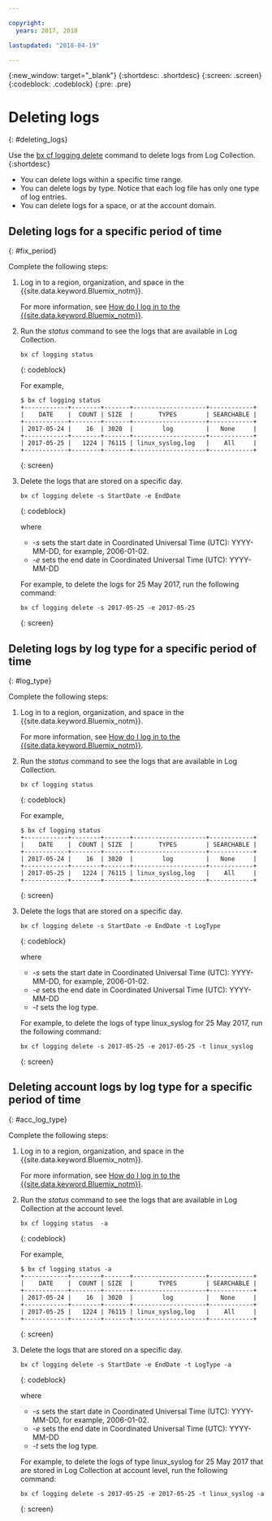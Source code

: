 ```yaml
---

copyright:
  years: 2017, 2018

lastupdated: "2018-04-19"

---
```



{:new_window: target="_blank"}
{:shortdesc: .shortdesc}
{:screen: .screen}
{:codeblock: .codeblock}
{:pre: .pre}

# Deleting logs
{: #deleting_logs}

Use the [bx cf logging delete](/docs/services/CloudLogAnalysis/reference/logging_cli.html#status) command to delete logs from Log Collection. 
{:shortdesc}

* You can delete logs within a specific time range.
* You can delete logs by type. Notice that each log file has only one type of log entries.
* You can delete logs for a space, or at the account domain.


## Deleting logs for a specific period of time
{: #fix_period}

Complete the following steps:

1. Log in to a region, organization, and space in the {{site.data.keyword.Bluemix_notm}}. 

    For more information, see [How do I log in to the {{site.data.keyword.Bluemix_notm}}](/docs/services/CloudLogAnalysis/qa/cli_qa.html#login).
    
2. Run the *status* command to see the logs that are available in Log Collection.

    ```
    bx cf logging status
    ```
    {: codeblock}
    
    For example,
    
    ```
    $ bx cf logging status
    +------------+--------+-------+--------------------+------------+
    |    DATE    |  COUNT | SIZE  |       TYPES        | SEARCHABLE |
    +------------+--------+-------+--------------------+------------+
    | 2017-05-24 |    16  | 3020  |        log         |   None     |
    +------------+--------+-------+--------------------+------------+
    | 2017-05-25 |   1224 | 76115 | linux_syslog,log   |    All     |
    +------------+--------+-------+--------------------+------------+
    ```
    {: screen}
	
3. Delete the logs that are stored on a specific day.

    ```
	bx cf logging delete -s StartDate -e EndDate
	```
	{: codeblock}
	
	where
	
	* *-s* sets the start date in Coordinated Universal Time (UTC): YYYY-MM-DD, for example, 2006-01-02.
    * *-e* sets the end date in Coordinated Universal Time (UTC): YYYY-MM-DD
    	
	For example, to delete the logs for 25 May 2017, run the following command:
	
	```
	bx cf logging delete -s 2017-05-25 -e 2017-05-25
	```
	{: screen}

	
## Deleting logs by log type for a specific period of time 
{: #log_type}

Complete the following steps:

1. Log in to a region, organization, and space in the {{site.data.keyword.Bluemix_notm}}. 

    For more information, see [How do I log in to the {{site.data.keyword.Bluemix_notm}}](/docs/services/CloudLogAnalysis/qa/cli_qa.html#login).
    
2. Run the *status* command to see the logs that are available in Log Collection.

    ```
    bx cf logging status
    ```
    {: codeblock}
    
    For example,
    
    ```
    $ bx cf logging status
    +------------+--------+-------+--------------------+------------+
    |    DATE    |  COUNT | SIZE  |       TYPES        | SEARCHABLE |
    +------------+--------+-------+--------------------+------------+
    | 2017-05-24 |    16  | 3020  |        log         |   None     |
    +------------+--------+-------+--------------------+------------+
    | 2017-05-25 |   1224 | 76115 | linux_syslog,log   |    All     |
    +------------+--------+-------+--------------------+------------+
    ```
    {: screen}
	
3. Delete the logs that are stored on a specific day.

    ```
	bx cf logging delete -s StartDate -e EndDate -t LogType
	```
	{: codeblock}
	
	where
	
	* *-s* sets the start date in Coordinated Universal Time (UTC): YYYY-MM-DD, for example, 2006-01-02.
    * *-e* sets the end date in Coordinated Universal Time (UTC): YYYY-MM-DD
	* *-t* sets the log type.
    	
	For example, to delete the logs of type linux_syslog for 25 May 2017, run the following command:
	
	```
	bx cf logging delete -s 2017-05-25 -e 2017-05-25 -t linux_syslog
	```
	{: screen}

		
	
## Deleting account logs by log type for a specific period of time 
{: #acc_log_type}

Complete the following steps:

1. Log in to a region, organization, and space in the {{site.data.keyword.Bluemix_notm}}. 

    For more information, see [How do I log in to the {{site.data.keyword.Bluemix_notm}}](/docs/services/CloudLogAnalysis/qa/cli_qa.html#login).
    
2. Run the *status* command to see the logs that are available in Log Collection at the account level.

    ```
    bx cf logging status  -a
    ```
    {: codeblock}
    
    For example,
    
    ```
    $ bx cf logging status -a
    +------------+--------+-------+--------------------+------------+
    |    DATE    |  COUNT | SIZE  |       TYPES        | SEARCHABLE |
    +------------+--------+-------+--------------------+------------+
    | 2017-05-24 |    16  | 3020  |        log         |   None     |
    +------------+--------+-------+--------------------+------------+
    | 2017-05-25 |   1224 | 76115 | linux_syslog,log   |    All     |
    +------------+--------+-------+--------------------+------------+
    ```
    {: screen}
	
3. Delete the logs that are stored on a specific day.

    ```
	bx cf logging delete -s StartDate -e EndDate -t LogType -a
	```
	{: codeblock}
	
	where
	
	* *-s* sets the start date in Coordinated Universal Time (UTC): YYYY-MM-DD, for example, 2006-01-02.
    * *-e* sets the end date in Coordinated Universal Time (UTC): YYYY-MM-DD
	* *-t* sets the log type.
    	
	For example, to delete the logs of type linux_syslog for 25 May 2017 that are stored in Log Collection at account level, run the following command:
	
	```
	bx cf logging delete -s 2017-05-25 -e 2017-05-25 -t linux_syslog -a
	```
	{: screen}
	








